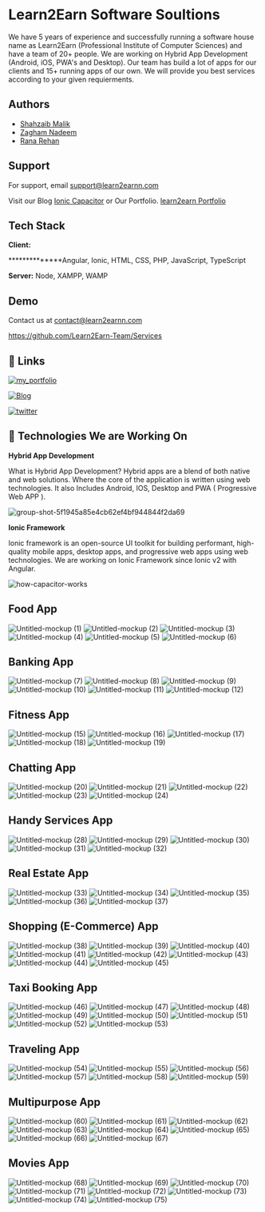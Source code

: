 
 # Learn2Earn Software Soultions

We have 5 years of experience and successfully running a software house name as
Learn2Earn (Professional Institute of Computer Sciences) and have a team of 20+ people.
We are working on Hybrid App Development (Android, iOS, PWA's and Desktop). Our team has build a lot of apps for our clients 
and 15+ running apps of our own. We will provide you best services according to your given requierments.


## Authors

- [Shahzaib Malik](https://www.github.com/shahzaib.exe)
- [Zagham Nadeem](https://www.github.com/zagham-nadeem)
- [Rana Rehan](https://www.github.com/its-ranarehan)


## Support

For support, email support@learn2earnn.com

Visit our Blog [Ionic Capacitor](www.ioniccapacitor.com) or Our Portfolio.
[learn2earn Portfolio](https://learn2earnn.com/L2E_Portfolio.html)


## Tech Stack

**Client:** 

**************Angular, Ionic, HTML, CSS, PHP, JavaScript, TypeScript

**Server:** Node, XAMPP, WAMP


## Demo

Contact us at
contact@learn2earnn.com

https://github.com/Learn2Earn-Team/Services
## 🔗 Links
[![my_portfolio](https://img.shields.io/badge/my_portfolio-000?style=for-the-badge&logo=ko-fi&logoColor=white)](https://Learn2Earnn.com/)

[![Blog](https://img.shields.io/badge/linkedin-0A66C2?style=for-the-badge&logo=linkedin&logoColor=white)](https://www.ioniccapacitor.com/)

[![twitter](https://img.shields.io/badge/twitter-1DA1F2?style=for-the-badge&logo=twitter&logoColor=white)](https://twitter.com/ioniccapacitor)


## 🚀 Technologies We are Working On

**Hybrid App Development**

What is Hybrid App Development?
Hybrid apps are a blend of both native and web solutions. Where the core of the application is written using web technologies.
It also Includes Android, IOS, Desktop and PWA ( Progressive Web APP ).




![group-shot-5f1945a85e4cb62ef4bf944844f2da69](https://user-images.githubusercontent.com/104660890/185780286-994c62e3-41e4-4725-b724-98d974f6234d.png)


**Ionic Framework**

Ionic framework is an open-source UI toolkit for building performant, high-quality mobile apps, desktop apps, and progressive web apps using web technologies.
We are working on Ionic Framework since Ionic v2 with Angular.



![how-capacitor-works](https://user-images.githubusercontent.com/104660890/185780208-14088938-f928-41f1-b9e7-799b86add08e.jpg)



## Food App

![Untitled-mockup (1)](https://user-images.githubusercontent.com/104660890/185779727-ec171903-c781-4254-83ad-e7c6188e361e.png)
![Untitled-mockup (2)](https://user-images.githubusercontent.com/104660890/185780015-eecdd6f3-f913-40ff-81ef-bf0911979f68.png)
![Untitled-mockup (3)](https://user-images.githubusercontent.com/104660890/185780019-9de07e8d-7a8b-407e-9cda-431348a14312.png)
![Untitled-mockup (4)](https://user-images.githubusercontent.com/104660890/185780020-b92ed6ef-1a67-4d74-a21a-c6683489351c.png)
![Untitled-mockup (5)](https://user-images.githubusercontent.com/104660890/185780021-cd11be0b-9b8a-4c24-922b-d896b49aba90.png)
![Untitled-mockup (6)](https://user-images.githubusercontent.com/104660890/185780022-6fdfd14d-f72c-49e0-b932-6a593079c208.png)


## Banking App

![Untitled-mockup (7)](https://user-images.githubusercontent.com/104660890/185780968-7eb2c50e-62a9-4879-b1f3-2c9c4051effc.png)
![Untitled-mockup (8)](https://user-images.githubusercontent.com/104660890/185780988-9fd6c0ba-c62a-4f96-b64a-453a5b058bcb.png)
![Untitled-mockup (9)](https://user-images.githubusercontent.com/104660890/185780992-31b82e8b-51f6-4abe-b1e3-e9dc5e08dd66.png)
![Untitled-mockup (10)](https://user-images.githubusercontent.com/104660890/185780993-d119f064-dbd2-4183-8604-e4079691fa53.png)
![Untitled-mockup (11)](https://user-images.githubusercontent.com/104660890/185780996-4d0f5a50-cbd6-4910-8332-f1ef024b5d63.png)
![Untitled-mockup (12)](https://user-images.githubusercontent.com/104660890/185780999-aafa349e-a48a-45dd-aa84-06a27e581918.png)


## Fitness App

![Untitled-mockup (15)](https://user-images.githubusercontent.com/104660890/185781038-980d9f2d-0658-4e10-a9c0-fc4cbabba6fa.png)
![Untitled-mockup (16)](https://user-images.githubusercontent.com/104660890/185781040-99af4f5d-76ba-409e-927b-15db97b2833c.png)
![Untitled-mockup (17)](https://user-images.githubusercontent.com/104660890/185781042-06963288-5586-4f84-ad0a-6f492f0e16b6.png)
![Untitled-mockup (18)](https://user-images.githubusercontent.com/104660890/185781044-fe6dec8d-ef51-4a7c-a3b7-0362916e44e0.png)
![Untitled-mockup (19)](https://user-images.githubusercontent.com/104660890/185781045-da78863f-8949-4363-a822-cd272845f784.png)


## Chatting App

![Untitled-mockup (20)](https://user-images.githubusercontent.com/104660890/185783277-2832d12b-1e2f-4b7b-9551-886d75e8bdf7.png)
![Untitled-mockup (21)](https://user-images.githubusercontent.com/104660890/185783279-28e7c52e-17df-4c24-89c7-f846b5116416.png)
![Untitled-mockup (22)](https://user-images.githubusercontent.com/104660890/185783284-f55e1668-5e8a-424f-8d18-f7652592be3e.png)
![Untitled-mockup (23)](https://user-images.githubusercontent.com/104660890/185783287-b12112c0-c34f-435e-8f41-adcf90e79572.png)
![Untitled-mockup (24)](https://user-images.githubusercontent.com/104660890/185783290-b35396e8-5986-4651-a33f-f600623c651e.png)


## Handy Services App

![Untitled-mockup (28)](https://user-images.githubusercontent.com/104660890/185783332-5a0533b1-975a-445f-a62e-37339f3ea944.png)
![Untitled-mockup (29)](https://user-images.githubusercontent.com/104660890/185783336-504f3c68-671b-46bd-9896-160e8eb108ec.png)
![Untitled-mockup (30)](https://user-images.githubusercontent.com/104660890/185783338-ba59f2a7-3592-407e-8231-4c3b67f3ac38.png)
![Untitled-mockup (31)](https://user-images.githubusercontent.com/104660890/185783340-0d0692d4-67f4-4136-9bd2-6c527cee83bd.png)
![Untitled-mockup (32)](https://user-images.githubusercontent.com/104660890/185783343-3bfbfb1e-41c0-4efe-a2a6-4cb85f4bc211.png)


## Real Estate App

![Untitled-mockup (33)](https://user-images.githubusercontent.com/104660890/185783411-efb500af-a93b-4ad7-ac59-dfc3766d7b01.png)
![Untitled-mockup (34)](https://user-images.githubusercontent.com/104660890/185783416-73f883a7-76a3-4749-9e4c-d9ff1e3221bc.png)
![Untitled-mockup (35)](https://user-images.githubusercontent.com/104660890/185783418-b3952e4b-2a12-49d1-bb27-7b3cab2434f2.png)
![Untitled-mockup (36)](https://user-images.githubusercontent.com/104660890/185783423-671741d5-1ef3-4c05-9666-91add25ddfb9.png)
![Untitled-mockup (37)](https://user-images.githubusercontent.com/104660890/185783427-8cdee8bd-9501-49e7-8af9-81e42809722b.png)


## Shopping (E-Commerce) App


![Untitled-mockup (38)](https://user-images.githubusercontent.com/104660890/185783536-c7d59e05-9b1f-4da0-88e4-401e7687aab8.png)
![Untitled-mockup (39)](https://user-images.githubusercontent.com/104660890/185783542-dd557fef-55df-44ef-9370-8c11b19cf36b.png)
![Untitled-mockup (40)](https://user-images.githubusercontent.com/104660890/185783505-8523e587-626b-4c15-a234-41c3fd711db2.png)
![Untitled-mockup (41)](https://user-images.githubusercontent.com/104660890/185783484-35d9c3e3-6e48-4330-913d-a5ad756f558f.png)
![Untitled-mockup (42)](https://user-images.githubusercontent.com/104660890/185783487-07790a99-7fd2-4c93-888e-5ef44841626b.png)
![Untitled-mockup (43)](https://user-images.githubusercontent.com/104660890/185783490-198fecb3-e645-4e0d-a5ca-d40cd1539d24.png)
![Untitled-mockup (44)](https://user-images.githubusercontent.com/104660890/185783493-e05b2d71-9946-49f0-b128-41634bb9515a.png)
![Untitled-mockup (45)](https://user-images.githubusercontent.com/104660890/185783497-e8e1dcab-175f-4545-91f9-2d589a2a570f.png)


## Taxi Booking App

![Untitled-mockup (46)](https://user-images.githubusercontent.com/104660890/185783615-4dece057-a705-43b3-be8a-b289c0a9173d.png)
![Untitled-mockup (47)](https://user-images.githubusercontent.com/104660890/185783618-551a810b-a217-44b4-8cee-57b7d09b3640.png)
![Untitled-mockup (48)](https://user-images.githubusercontent.com/104660890/185783622-c1cabe5c-747b-4c82-b9d4-5b0872ef5601.png)
![Untitled-mockup (49)](https://user-images.githubusercontent.com/104660890/185783625-30b95a38-ae2c-4ff3-a776-21b18acf695d.png)
![Untitled-mockup (50)](https://user-images.githubusercontent.com/104660890/185783629-099ca30f-bfc9-42ac-b46b-31ff0f46d503.png)
![Untitled-mockup (51)](https://user-images.githubusercontent.com/104660890/185783652-6325b921-30c7-4791-b6d0-e11c25b077c9.png)
![Untitled-mockup (52)](https://user-images.githubusercontent.com/104660890/185783655-6bc37d65-38c9-4fd0-bf95-896ef395d95f.png)
![Untitled-mockup (53)](https://user-images.githubusercontent.com/104660890/185783657-a780a80b-eccb-44b6-a41d-03fe340b77f7.png)


## Traveling App

![Untitled-mockup (54)](https://user-images.githubusercontent.com/104660890/185783692-a222932f-e895-4824-a5d0-54553febb130.png)
![Untitled-mockup (55)](https://user-images.githubusercontent.com/104660890/185783696-54090d63-c967-4181-8855-ddc43e985ada.png)
![Untitled-mockup (56)](https://user-images.githubusercontent.com/104660890/185783704-43169ee8-962e-4808-9495-4f8f0d572f5f.png)
![Untitled-mockup (57)](https://user-images.githubusercontent.com/104660890/185783706-8b53f5ef-b85a-48c6-991c-328b897d0c54.png)
![Untitled-mockup (58)](https://user-images.githubusercontent.com/104660890/185783708-a34613ac-2b25-438a-a465-fea5d611c0fd.png)
![Untitled-mockup (59)](https://user-images.githubusercontent.com/104660890/185783712-905c657d-7ca9-41dd-a53c-84f70928c22e.png)


## Multipurpose App

![Untitled-mockup (60)](https://user-images.githubusercontent.com/104660890/185783740-2e2326d2-166a-4ddc-9629-0f12027c38e3.png)
![Untitled-mockup (61)](https://user-images.githubusercontent.com/104660890/185783745-1ee7a00f-8137-4566-9b65-b64aa3b00659.png)
![Untitled-mockup (62)](https://user-images.githubusercontent.com/104660890/185783748-a8a8a01b-c979-4634-b1c8-9eaeda774b7c.png)
![Untitled-mockup (63)](https://user-images.githubusercontent.com/104660890/185783750-06f429a6-560e-44f5-aa6b-61afa293a1d8.png)
![Untitled-mockup (64)](https://user-images.githubusercontent.com/104660890/185783754-fe1f6d9c-e275-44a1-a694-9071882da8fa.png)
![Untitled-mockup (65)](https://user-images.githubusercontent.com/104660890/185783765-3a63ea27-43c1-47bc-8ed5-f01e19cd6bb1.png)
![Untitled-mockup (66)](https://user-images.githubusercontent.com/104660890/185783768-809aecc9-b8d4-466a-968a-b68c5623c403.png)
![Untitled-mockup (67)](https://user-images.githubusercontent.com/104660890/185783769-9ebea8cd-3502-4c0a-9dd3-9123dd6278fc.png)


## Movies App

![Untitled-mockup (68)](https://user-images.githubusercontent.com/104660890/185783836-20192608-a22d-4dd3-8a8f-3c8edbd2bbe7.png)
![Untitled-mockup (69)](https://user-images.githubusercontent.com/104660890/185783838-5355327e-53d1-4e85-8a7b-15117838f4b3.png)
![Untitled-mockup (70)](https://user-images.githubusercontent.com/104660890/185783842-f05d138d-f6df-4778-9dd1-c7458041ac2c.png)
![Untitled-mockup (71)](https://user-images.githubusercontent.com/104660890/185783846-4ddc4e58-43c3-4b3c-9db6-b0292e9d1688.png)
![Untitled-mockup (72)](https://user-images.githubusercontent.com/104660890/185783855-bbfab711-8188-43c7-a2b3-7e73054e59ca.png)
![Untitled-mockup (73)](https://user-images.githubusercontent.com/104660890/185783868-5980a26e-2fbe-4520-9547-ff7527780b80.png)
![Untitled-mockup (74)](https://user-images.githubusercontent.com/104660890/185783873-6abd6898-78dc-43ad-86bb-80f138bb0b41.png)
![Untitled-mockup (75)](https://user-images.githubusercontent.com/104660890/185783881-3b7d8de3-abaa-46d7-9346-b94d0c0fef6e.png)

